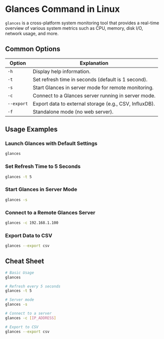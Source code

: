 # Glances Command in Linux

`glances` is a cross-platform system monitoring tool that provides a real-time overview of various system metrics such as CPU, memory, disk I/O, network usage, and more.

## Common Options

| Option    | Explanation                                          |
|-----------|------------------------------------------------------|
| `-h`      | Display help information.                            |
| `-t`      | Set refresh time in seconds (default is 1 second).   |
| `-s`      | Start Glances in server mode for remote monitoring.  |
| `-c`      | Connect to a Glances server running in server mode.  |
| `--export`| Export data to external storage (e.g., CSV, InfluxDB).|
| `-f`      | Standalone mode (no web server).                     |

## Usage Examples

### Launch Glances with Default Settings

```bash
glances
```

### Set Refresh Time to 5 Seconds

```bash
glances -t 5
```

### Start Glances in Server Mode

```bash
glances -s
```

### Connect to a Remote Glances Server

```bash
glances -c 192.168.1.100
```

### Export Data to CSV

```bash
glances --export csv
```

## Cheat Sheet

```bash
# Basic Usage
glances

# Refresh every 5 seconds
glances -t 5

# Server mode
glances -s

# Connect to a server
glances -c [IP_ADDRESS]

# Export to CSV
glances --export csv
```
